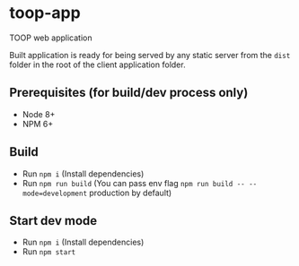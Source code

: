 # toop-app

TOOP web application

Built application is ready for being served by any static server from the `dist` folder in the root of the client application folder.

## Prerequisites (for build/dev process only)

* Node 8+
* NPM 6+

## Build

* Run `npm i` (Install dependencies)
* Run `npm run build` (You can pass env flag `npm run build -- --mode=development` production by default)

## Start dev mode

* Run `npm i` (Install dependencies)
* Run `npm start`

